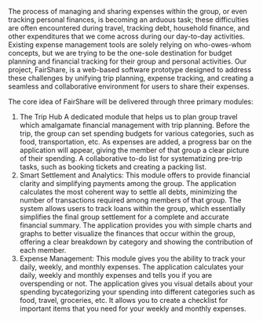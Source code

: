 The process of managing and sharing expenses within the group, or even tracking personal finances, is becoming an arduous task; these difficulties are often encountered during travel, tracking debt, household finance, and other expenditures that we come
across during our day-to-day activities. Existing expense management tools are solely relying on who-owes-whom concepts, but we are trying to be the one-sole destination for budget planning and financial tracking for their group and personal activities. Our
project, FairShare, is a web-based software prototype designed to address these challenges by unifying trip planning, expense tracking, and creating a seamless and collaborative environment for users to share their expenses.

The core idea of FairShare will be delivered through three primary modules:
1. The Trip Hub
A dedicated module that helps us to plan group travel which amalgamate financial management with trip planning. Before the trip, the group can set spending budgets for various categories, such as food, transportation, etc. As expenses are added, a progress bar
on the application will appear, giving the member of that group a clear picture of their spending. A collaborative to-do list for systematizing pre-trip tasks, such as booking tickets and creating a packing list.
2. Smart Settlement and Analytics:
This module offers to provide financial clarity and simplifying payments among the group. The application calculates the most coherent way to settle all debts, minimizing the number of transactions required among members of that group. The system allows users to track loans within the group, which
essentially simplifies the final group settlement for a complete and accurate financial summary. The application provides you with simple charts and graphs to better visualize the finances that occur within the group, offering a clear breakdown by category and showing the contribution of each member.
3. Expense Management:
This module gives you the ability to track your daily, weekly, and monthly expenses. The application calculates your daily, weekly and monthly expenses and tells you if you are overspending or not. The application gives you visual details about your spending bycategorizing your spending into different categories such as food, travel, groceries, etc. It allows you to create a checklist for important items that you need for your weekly and monthly expenses.
